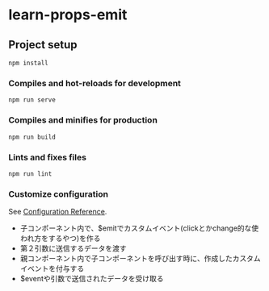 # learn-props-emit

## Project setup
```
npm install
```

### Compiles and hot-reloads for development
```
npm run serve
```

### Compiles and minifies for production
```
npm run build
```

### Lints and fixes files
```
npm run lint
```

### Customize configuration
See [Configuration Reference](https://cli.vuejs.org/config/).


- 子コンポーネント内で、$emitでカスタムイベント(clickとかchange的な使われ方をするやつ)を作る
- 第２引数に送信するデータを渡す
- 親コンポーネント内で子コンポーネントを呼び出す時に、作成したカスタムイベントを付与する
- $eventや引数で送信されたデータを受け取る
